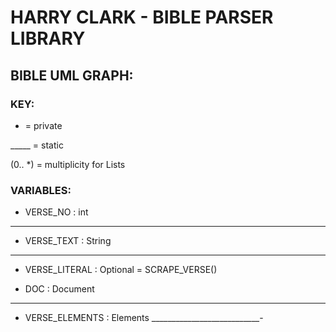 # HARRY CLARK - BIBLE PARSER LIBRARY

## BIBLE UML GRAPH:

### KEY:

- = private

_____ = static

(0.. *) = multiplicity for Lists

### VARIABLES:

- VERSE_NO : int
________________

- VERSE_TEXT : String
_____________________

+ VERSE_LITERAL : Optional<String> = SCRAPE_VERSE()

- DOC : Document
___________________

- VERSE_ELEMENTS : Elements
___________________________-